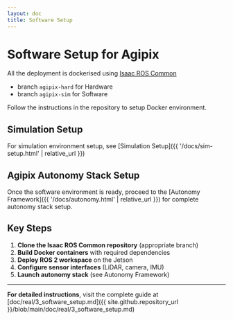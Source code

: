 ```yaml
---
layout: doc
title: Software Setup
---
```


# Software Setup for Agipix

All the deployment is dockerised using [Isaac ROS Common](https://github.com/RAICAM-EU-Project/isaac_ros_common)
- branch `agipix-hard` for Hardware
- branch `agipix-sim` for Software

Follow the instructions in the repository to setup Docker environment.

## Simulation Setup

For simulation environment setup, see [Simulation Setup]({{ '/docs/sim-setup.html' | relative_url }})

## Agipix Autonomy Stack Setup

Once the software environment is ready, proceed to the [Autonomy Framework]({{ '/docs/autonomy.html' | relative_url }}) for complete autonomy stack setup.

## Key Steps

1. **Clone the Isaac ROS Common repository** (appropriate branch)
2. **Build Docker containers** with required dependencies
3. **Deploy ROS 2 workspace** on the Jetson
4. **Configure sensor interfaces** (LiDAR, camera, IMU)
5. **Launch autonomy stack** (see Autonomy Framework)

---

**For detailed instructions**, visit the complete guide at [doc/real/3_software_setup.md]({{ site.github.repository_url }}/blob/main/doc/real/3_software_setup.md)
